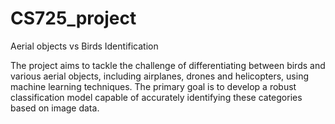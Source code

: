 # CS725_project
Aerial objects vs Birds Identification


The project aims to tackle the challenge of differentiating between birds and various aerial objects, including airplanes, drones and helicopters, using machine learning techniques. The primary goal is to develop a robust classification model capable of accurately identifying these categories based on image data.
